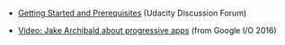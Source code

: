 - [Getting Started and Prerequisites](https://discussions.udacity.com/t/getting-started-and-prerequisites/418485?u=haitec) (Udacity Discussion Forum)

- [Video: Jake Archibald about progressive apps](https://www.youtube.com/watch?v=cmGr0RszHc8) (from Google I/O 2016)
